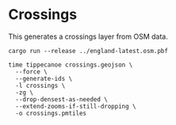 # Crossings

This generates a crossings layer from OSM data.

```shell
cargo run --release ../england-latest.osm.pbf

time tippecanoe crossings.geojson \
  --force \
  --generate-ids \
  -l crossings \
  -zg \
  --drop-densest-as-needed \
  --extend-zooms-if-still-dropping \
  -o crossings.pmtiles
```
